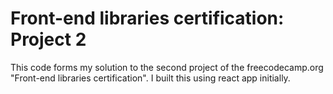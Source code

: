 # Front-end libraries certification: Project 2
This code forms my solution to the second project of the freecodecamp.org "Front-end libraries certification".
I built this using react app initially.